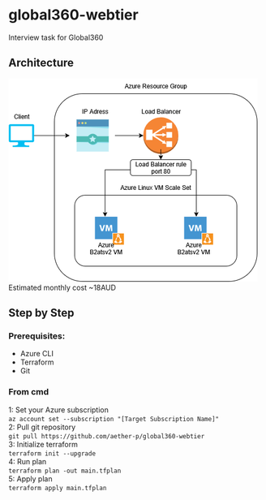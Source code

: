 # global360-webtier
Interview task for Global360  
## Architecture  
![Architecture diagram](https://github.com/aether-p/global360-webtier/blob/main/g360_architecture.png "Architecture" )  
Estimated monthly cost ~18AUD

## Step by Step  
### Prerequisites:  
* Azure CLI
* Terraform
* Git

### From cmd
1: Set your Azure subscription  
    ```az account set --subscription "[Target Subscription Name]"```  
2: Pull git repository   
  ```git pull https://github.com/aether-p/global360-webtier```  
3: Initialize terraform  
```terraform init --upgrade ```  
4: Run plan   
```terraform plan -out main.tfplan```  
5: Apply plan  
```terraform apply main.tfplan```  
